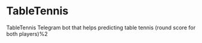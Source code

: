 # TableTennis
TableTennis Telegram bot that helps predicting table tennis (round score for both players)%2
